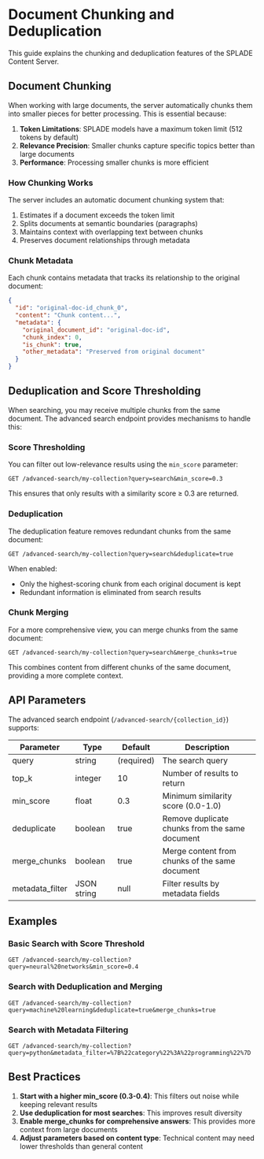 # Document Chunking and Deduplication

This guide explains the chunking and deduplication features of the SPLADE Content Server.

## Document Chunking

When working with large documents, the server automatically chunks them into smaller pieces for better processing. This
is essential because:

1. **Token Limitations**: SPLADE models have a maximum token limit (512 tokens by default)
2. **Relevance Precision**: Smaller chunks capture specific topics better than large documents
3. **Performance**: Processing smaller chunks is more efficient

### How Chunking Works

The server includes an automatic document chunking system that:

1. Estimates if a document exceeds the token limit
2. Splits documents at semantic boundaries (paragraphs)
3. Maintains context with overlapping text between chunks
4. Preserves document relationships through metadata

### Chunk Metadata

Each chunk contains metadata that tracks its relationship to the original document:

```json
{
  "id": "original-doc-id_chunk_0",
  "content": "Chunk content...",
  "metadata": {
    "original_document_id": "original-doc-id",
    "chunk_index": 0,
    "is_chunk": true,
    "other_metadata": "Preserved from original document"
  }
}
```

## Deduplication and Score Thresholding

When searching, you may receive multiple chunks from the same document. The advanced search endpoint provides mechanisms
to handle this:

### Score Thresholding

You can filter out low-relevance results using the `min_score` parameter:

```
GET /advanced-search/my-collection?query=search&min_score=0.3
```

This ensures that only results with a similarity score ≥ 0.3 are returned.

### Deduplication

The deduplication feature removes redundant chunks from the same document:

```
GET /advanced-search/my-collection?query=search&deduplicate=true
```

When enabled:

- Only the highest-scoring chunk from each original document is kept
- Redundant information is eliminated from search results

### Chunk Merging

For a more comprehensive view, you can merge chunks from the same document:

```
GET /advanced-search/my-collection?query=search&merge_chunks=true
```

This combines content from different chunks of the same document, providing a more complete context.

## API Parameters

The advanced search endpoint (`/advanced-search/{collection_id}`) supports:

| Parameter       | Type        | Default    | Description                                    |
|-----------------|-------------|------------|------------------------------------------------|
| query           | string      | (required) | The search query                               |
| top_k           | integer     | 10         | Number of results to return                    |
| min_score       | float       | 0.3        | Minimum similarity score (0.0-1.0)             |
| deduplicate     | boolean     | true       | Remove duplicate chunks from the same document |
| merge_chunks    | boolean     | true       | Merge content from chunks of the same document |
| metadata_filter | JSON string | null       | Filter results by metadata fields              |

## Examples

### Basic Search with Score Threshold

```http
GET /advanced-search/my-collection?query=neural%20networks&min_score=0.4
```

### Search with Deduplication and Merging

```http
GET /advanced-search/my-collection?query=machine%20learning&deduplicate=true&merge_chunks=true
```

### Search with Metadata Filtering

```http
GET /advanced-search/my-collection?query=python&metadata_filter=%7B%22category%22%3A%22programming%22%7D
```

## Best Practices

1. **Start with a higher min_score (0.3-0.4)**: This filters out noise while keeping relevant results
2. **Use deduplication for most searches**: This improves result diversity
3. **Enable merge_chunks for comprehensive answers**: This provides more context from large documents
4. **Adjust parameters based on content type**: Technical content may need lower thresholds than general content
